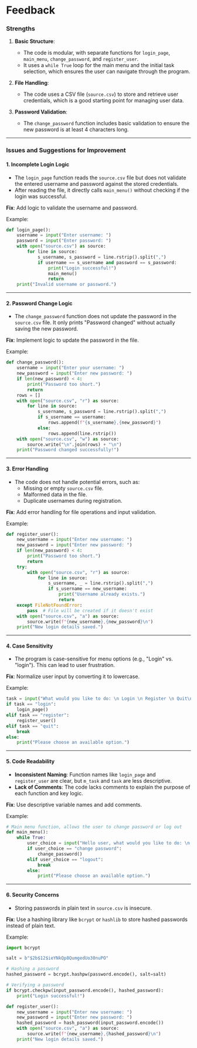 # Feedback

### **Strengths**
1. **Basic Structure**:
   - The code is modular, with separate functions for `login_page`, `main_menu`, `change_password`, and `register_user`.
   - It uses a `while True` loop for the main menu and the initial task selection, which ensures the user can navigate through the program.

2. **File Handling**:
   - The code uses a CSV file (`source.csv`) to store and retrieve user credentials, which is a good starting point for managing user data.

3. **Password Validation**:
   - The `change_password` function includes basic validation to ensure the new password is at least 4 characters long.

---

### **Issues and Suggestions for Improvement**

#### 1. **Incomplete Login Logic**
   - The `login_page` function reads the `source.csv` file but does not validate the entered username and password against the stored credentials.
   - After reading the file, it directly calls `main_menu()` without checking if the login was successful.

   **Fix**: Add logic to validate the username and password.

   Example:
   ```python
   def login_page():
       username = input("Enter username: ")
       password = input("Enter password: ")
       with open("source.csv") as source:
           for line in source:
               s_username, s_password = line.rstrip().split(",")
               if username == s_username and password == s_password:
                   print("Login successful!")
                   main_menu()
                   return
       print("Invalid username or password.")
   ```

---

#### 2. **Password Change Logic**
   - The `change_password` function does not update the password in the `source.csv` file. It only prints "Password changed" without actually saving the new password.

   **Fix**: Implement logic to update the password in the file.

   Example:
   ```python
   def change_password():
       username = input("Enter your username: ")
       new_password = input("Enter new password: ")
       if len(new_password) < 4:
           print("Password too short.")
           return
       rows = []
       with open("source.csv", "r") as source:
           for line in source:
               s_username, s_password = line.rstrip().split(",")
               if s_username == username:
                   rows.append(f"{s_username},{new_password}")
               else:
                   rows.append(line.rstrip())
       with open("source.csv", "w") as source:
           source.write("\n".join(rows) + "\n")
       print("Password changed successfully!")
   ```

---

#### 3. **Error Handling**
   - The code does not handle potential errors, such as:
     - Missing or empty `source.csv` file.
     - Malformed data in the file.
     - Duplicate usernames during registration.

   **Fix**: Add error handling for file operations and input validation.

   Example:
   ```python
   def register_user():
       new_username = input("Enter new username: ")
       new_password = input("Enter new password: ")
       if len(new_password) < 4:
           print("Password too short.")
           return
       try:
           with open("source.csv", "r") as source:
               for line in source:
                   s_username, _ = line.rstrip().split(",")
                   if s_username == new_username:
                       print("Username already exists.")
                       return
       except FileNotFoundError:
           pass  # File will be created if it doesn't exist
       with open("source.csv", "a") as source:
           source.write(f"{new_username},{new_password}\n")
       print("New login details saved.")
   ```

---

#### 4. **Case Sensitivity**
   - The program is case-sensitive for menu options (e.g., "Login" vs. "login"). This can lead to user frustration.

   **Fix**: Normalize user input by converting it to lowercase.

   Example:
   ```python
   task = input("What would you like to do: \n Login \n Register \n Quit\n").strip().lower()
   if task == "login":
       login_page()
   elif task == "register":
       register_user()
   elif task == "quit":
       break
   else:
       print("Please choose an available option.")
   ```

---

#### 5. **Code Readability**
   - **Inconsistent Naming**: Function names like `login_page` and `register_user` are clear, but `m_task` and `task` are less descriptive.
   - **Lack of Comments**: The code lacks comments to explain the purpose of each function and key logic.

   **Fix**: Use descriptive variable names and add comments.

   Example:
   ```python
   # Main menu function, allows the user to change password or log out
   def main_menu():
       while True:
           user_choice = input("Hello user, what would you like to do: \n Change Password \n Logout\n").strip().lower()
           if user_choice == "change password":
               change_password()
           elif user_choice == "logout":
               break
           else:
               print("Please choose an available option.")
   ```

---

#### 6. **Security Concerns**
   - Storing passwords in plain text in `source.csv` is insecure.

   **Fix**: Use a hashing library like `bcrypt` or `hashlib` to store hashed passwords instead of plain text.

   Example:
   ```python
   import bcrypt

   salt = b"$2b$12$ieYNkQp8QumgedUo30nuPO"

   # Hashing a password
   hashed_password = bcrypt.hashpw(password.encode(), salt=salt)

   # Verifying a password
   if bcrypt.checkpw(input_password.encode(), hashed_password):
       print("Login successful!")

   def register_user():
       new_username = input("Enter new username: ")
       new_password = input("Enter new password: ")
       hashed_password = hash_password(input_password.encode())
       with open("source.csv", "a") as source:
           source.write(f"{new_username},{hashed_password}\n")
       print("New login details saved.")
   ```